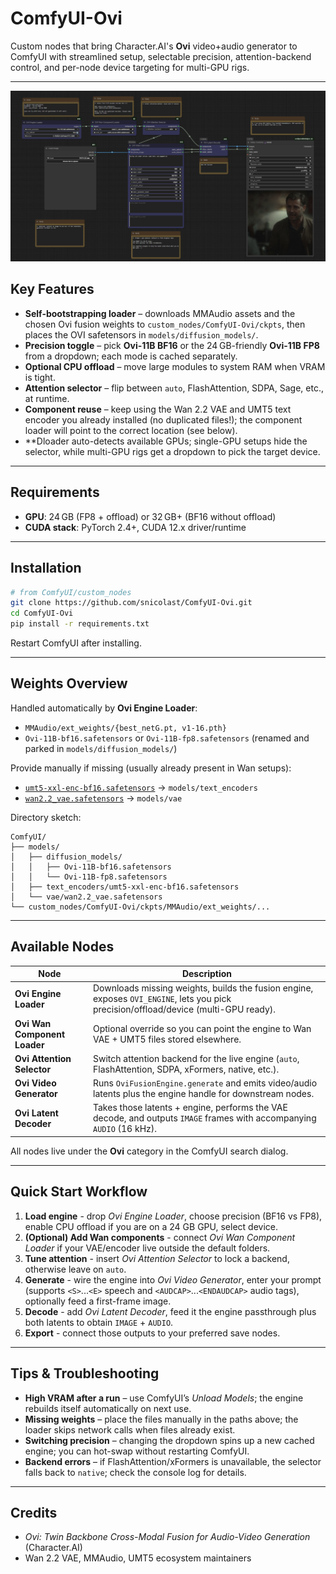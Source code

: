 # ComfyUI-Ovi

Custom nodes that bring Character.AI's **Ovi** video+audio generator to ComfyUI with streamlined setup, selectable precision, attention-backend control, and per-node device targeting for multi-GPU rigs.

---

![ComfyUI Ovi nodes](images/example.png "ComfyUI Ovi workflow")

## Key Features

- **Self-bootstrapping loader** – downloads MMAudio assets and the chosen Ovi fusion weights to `custom_nodes/ComfyUI-Ovi/ckpts`, then places the OVI safetensors in `models/diffusion_models/`.
- **Precision toggle** – pick **Ovi-11B BF16** or the 24 GB-friendly **Ovi-11B FP8** from a dropdown; each mode is cached separately.
- **Optional CPU offload** – move large modules to system RAM when VRAM is tight.
- **Attention selector** – flip between `auto`, FlashAttention, SDPA, Sage, etc., at runtime.
- **Component reuse** – keep using the Wan 2.2 VAE and UMT5 text encoder you already installed (no duplicated files!); the component loader will point to the correct location (see below).
- **Dloader auto-detects available GPUs; single-GPU setups hide the selector, while multi-GPU rigs get a dropdown to pick the target device.

---

## Requirements

- **GPU**: 24 GB (FP8 + offload) or 32 GB+ (BF16 without offload)
- **CUDA stack**: PyTorch 2.4+, CUDA 12.x driver/runtime

---

## Installation

```bash
# from ComfyUI/custom_nodes
git clone https://github.com/snicolast/ComfyUI-Ovi.git
cd ComfyUI-Ovi
pip install -r requirements.txt
```

Restart ComfyUI after installing.

---

## Weights Overview

Handled automatically by **Ovi Engine Loader**:

- `MMAudio/ext_weights/{best_netG.pt, v1-16.pth}`
- `Ovi-11B-bf16.safetensors` or `Ovi-11B-fp8.safetensors` (renamed and parked in `models/diffusion_models/`)

Provide manually if missing (usually already present in Wan setups):

- [`umt5-xxl-enc-bf16.safetensors`](https://huggingface.co/Kijai/WanVideo_comfy/blob/main/umt5-xxl-enc-bf16.safetensors) → `models/text_encoders`
- [`wan2.2_vae.safetensors`](https://huggingface.co/Comfy-Org/Wan_2.2_ComfyUI_Repackaged/blob/main/split_files/vae/wan2.2_vae.safetensors) → `models/vae`

Directory sketch:

```
ComfyUI/
├── models/
│   ├── diffusion_models/
│   │   ├── Ovi-11B-bf16.safetensors
│   │   └── Ovi-11B-fp8.safetensors
│   ├── text_encoders/umt5-xxl-enc-bf16.safetensors
│   └── vae/wan2.2_vae.safetensors
└── custom_nodes/ComfyUI-Ovi/ckpts/MMAudio/ext_weights/...
```

---

## Available Nodes

| Node | Description |
| --- | --- |
| **Ovi Engine Loader** | Downloads missing weights, builds the fusion engine, exposes `OVI_ENGINE`, lets you pick precision/offload/device (multi-GPU ready). |
| **Ovi Wan Component Loader** | Optional override so you can point the engine to Wan VAE + UMT5 files stored elsewhere. |
| **Ovi Attention Selector** | Switch attention backend for the live engine (`auto`, FlashAttention, SDPA, xFormers, native, etc.). |
| **Ovi Video Generator** | Runs `OviFusionEngine.generate` and emits video/audio latents plus the engine handle for downstream nodes. |
| **Ovi Latent Decoder** | Takes those latents + engine, performs the VAE decode, and outputs `IMAGE` frames with accompanying `AUDIO` (16 kHz). |

All nodes live under the **Ovi** category in the ComfyUI search dialog.

---

## Quick Start Workflow

1. **Load engine** - drop *Ovi Engine Loader*, choose precision (BF16 vs FP8), enable CPU offload if you are on a 24 GB GPU, select device.
2. **(Optional) Add Wan components** - connect *Ovi Wan Component Loader* if your VAE/encoder live outside the default folders.
3. **Tune attention** - insert *Ovi Attention Selector* to lock a backend, otherwise leave on `auto`.
4. **Generate** - wire the engine into *Ovi Video Generator*, enter your prompt (supports `<S>`...`<E>` speech and `<AUDCAP>`...`<ENDAUDCAP>` audio tags), optionally feed a first-frame image.
5. **Decode** - add *Ovi Latent Decoder*, feed it the engine passthrough plus both latents to obtain `IMAGE` + `AUDIO`.
6. **Export** - connect those outputs to your preferred save nodes.

---

## Tips & Troubleshooting

- **High VRAM after a run** – use ComfyUI’s *Unload Models*; the engine rebuilds itself automatically on next use.
- **Missing weights** – place the files manually in the paths above; the loader skips network calls when files already exist.
- **Switching precision** – changing the dropdown spins up a new cached engine; you can hot-swap without restarting ComfyUI.
- **Backend errors** – if FlashAttention/xFormers is unavailable, the selector falls back to `native`; check the console log for details.

---

## Credits

- *Ovi: Twin Backbone Cross-Modal Fusion for Audio-Video Generation* (Character.AI)
- Wan 2.2 VAE, MMAudio, UMT5 ecosystem maintainers
